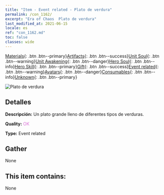 ```yaml
---
title: "Item - Event related - Plato de verdura"
permalink: /con_1162/
excerpt: "Era of Chaos  Plato de verdura"
last_modified_at: 2021-06-15
locale: es
ref: "con_1162.md"
toc: false
classes: wide
---
```

 [Materials](/ItemsES/){: .btn .btn--primary}[Artifacts](/ItemsES/Artifacts/){: .btn .btn--success}[Unit Soul](/ItemsES/UnitSoul/){: .btn .btn--warning}[Unit Awakening](/ItemsES/UnitAwakening/){: .btn .btn--danger}[Hero Soul](/ItemsES/HeroSoul/){: .btn .btn--info}[Hero Skill](/ItemsES/HeroSkill/){: .btn .btn--primary}[Gift](/ItemsES/Gift/){: .btn .btn--success}[Event related](/ItemsES/Events/){: .btn .btn--warning}[Avatars](/ItemsES/Avatars/){: .btn .btn--danger}[Consumables](/ItemsES/Consumables/){: .btn .btn--info}[Unknown](/ItemsES/Unknown/){: .btn .btn--primary}

 ![Plato de verdura](/images/t/i_8150012.png)

## Detalles
 **Descripción:** Un plato grande lleno de diferentes tipos de verduras.

 **Quality:** <span style="color: #DA70D6">OK</span>

 **Type:** Event related

## Gather

  None

## This item contains:

  None

